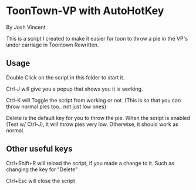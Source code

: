 # ToonTown-VP with AutoHotKey
By Josh Vincent

This is a script I created to make it easier for toon to throw a pie in the VP's under carriage in Toontown Rewritten.

## Usage
Double Click on the script in this folder to start it. 

Ctrl-J will give you a popup that shows you it is working. 

Ctrl-K will Toggle the script from working or not. (This is so that you can throw normal pies too.. not just low ones)

Delete is the default key for you to throw the pie. When the script is enabled (Test w/ Ctrl-J), it will throw pies very low. Otherwise, it should work as normal. 

## Other useful keys

Ctrl+Shift+R will reload the script, if you made a change to it. Such as changing the key for "Delete"

Ctrl+Esc will close the script